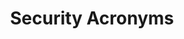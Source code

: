 ---
layout: glossary
title: Security Acronyms
description: The types of Axe A11y Rules and Types
social_image: /assets/axetypes.png
permalink: /terms/security/acronyms
file: terms_security-acronyms
---